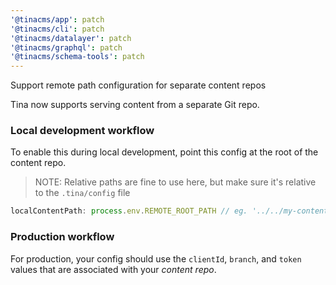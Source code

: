 ```yaml
---
'@tinacms/app': patch
'@tinacms/cli': patch
'@tinacms/datalayer': patch
'@tinacms/graphql': patch
'@tinacms/schema-tools': patch
---
```


Support remote path configuration for separate content repos

Tina now supports serving content from a separate Git repo.

### Local development workflow

To enable this during local development, point
this config at the root of the content repo.

> NOTE: Relative paths are fine to use here, but make sure it's relative to the `.tina/config` file

```ts
localContentPath: process.env.REMOTE_ROOT_PATH // eg. '../../my-content-repo'
```

### Production workflow

For production, your config should use the `clientId`, `branch`, and `token` values that are associated with your _content repo_.

